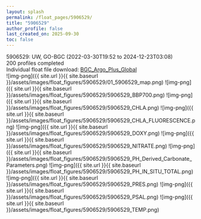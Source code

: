 ```yaml
---
layout: splash
permalink: /float_pages/5906529/
title: "5906529"
author_profile: false
last_created_on: 2025-09-30
toc: false
---
```

 
5906529: UW, GO-BGC (2022-03-30T19:52 to 2024-12-23T03:08)\
200 profiles completed\
Individual float file download: [BGC_Argo_Plus_Global](https://ftp.soest.hawaii.edu/bgc_argo_plus/Individual_Floats/outliers_removed/5906529_Sprof_processed.nc)\
![img-png]({{ site.url }}{{ site.baseurl }}/assets/images/float_figures/5906529/01_5906529_map.png)
![img-png]({{ site.url }}{{ site.baseurl }}/assets/images/float_figures/5906529/5906529_BBP700.png)
![img-png]({{ site.url }}{{ site.baseurl }}/assets/images/float_figures/5906529/5906529_CHLA.png)
![img-png]({{ site.url }}{{ site.baseurl }}/assets/images/float_figures/5906529/5906529_CHLA_FLUORESCENCE.png)
![img-png]({{ site.url }}{{ site.baseurl }}/assets/images/float_figures/5906529/5906529_DOXY.png)
![img-png]({{ site.url }}{{ site.baseurl }}/assets/images/float_figures/5906529/5906529_NITRATE.png)
![img-png]({{ site.url }}{{ site.baseurl }}/assets/images/float_figures/5906529/5906529_PH_Derived_Carbonate_Parameters.png)
![img-png]({{ site.url }}{{ site.baseurl }}/assets/images/float_figures/5906529/5906529_PH_IN_SITU_TOTAL.png)
![img-png]({{ site.url }}{{ site.baseurl }}/assets/images/float_figures/5906529/5906529_PRES.png)
![img-png]({{ site.url }}{{ site.baseurl }}/assets/images/float_figures/5906529/5906529_PSAL.png)
![img-png]({{ site.url }}{{ site.baseurl }}/assets/images/float_figures/5906529/5906529_TEMP.png)
